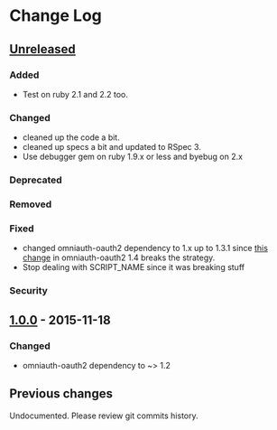 # Change Log

## [Unreleased]

### Added

- Test on ruby 2.1 and 2.2 too.

### Changed

- cleaned up the code a bit.
- cleaned up specs a bit and updated to RSpec 3.
- Use debugger gem on ruby 1.9.x or less and byebug on 2.x

### Deprecated
### Removed

### Fixed

- changed omniauth-oauth2 dependency to 1.x up to 1.3.1 since [this change][1]
  in omniauth-oauth2 1.4 breaks the strategy.
- Stop dealing with SCRIPT_NAME since it was breaking stuff

### Security

## [1.0.0] - 2015-11-18

### Changed
- omniauth-oauth2 dependency to ~> 1.2

## Previous changes

Undocumented. Please review git commits history.

[Unreleased]: https://github.com/redbooth/omniauth-redbooth/compare/v1.0.1...HEAD
[1.0.0]: https://github.com/redbooth/omniauth-redbooth/compare/v0.3.2...v1.0.0

[1]: https://github.com/intridea/omniauth-oauth2/issues/81
